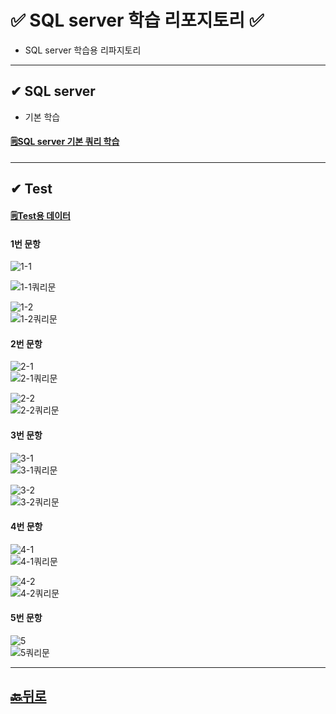 # ✅ SQL server 학습 리포지토리 ✅
* SQL server 학습용 리파지토리
___ 

## ✔ SQL server 
* 기본 학습
#### [🗒SQL server 기본 쿼리 학습]()

___
## ✔ Test 
#### [🗒Test용 데이터](https://github.com/JaehyeonHeo/StudySqlServer/tree/main/Test%EC%9A%A9%20%EB%8D%B0%EC%9D%B4%ED%84%B0%EB%B2%A0%EC%9D%B4%EC%8A%A4_bookRentalShop)

#### 1번 문항  
![1-1](https://github.com/JaehyeonHeo/StudySqlServer/blob/main/1-1.png?raw=true)   

![1-1쿼리문](https://github.com/JaehyeonHeo/StudySqlServer/blob/main/1-1%EC%BF%BC%EB%A6%AC.png?raw=true)  

![1-2](https://github.com/JaehyeonHeo/StudySqlServer/blob/main/1-2.png?raw=true)  
![1-2쿼리문](https://github.com/JaehyeonHeo/StudySqlServer/blob/main/1-2%EC%BF%BC%EB%A6%AC.png?raw=true)  

#### 2번 문항  
![2-1](https://github.com/JaehyeonHeo/StudySqlServer/blob/main/2-1.png?raw=true)  
![2-1쿼리문](https://github.com/JaehyeonHeo/StudySqlServer/blob/main/2-1%EC%BF%BC%EB%A6%AC.png?raw=true)  

![2-2](https://github.com/JaehyeonHeo/StudySqlServer/blob/main/2-2.png?raw=true)  
![2-2쿼리문](https://github.com/JaehyeonHeo/StudySqlServer/blob/main/2-2%EC%BF%BC%EB%A6%AC.png?raw=true)  

#### 3번 문항  
![3-1](https://github.com/JaehyeonHeo/StudySqlServer/blob/main/3-1.png?raw=true)  
![3-1쿼리문](https://github.com/JaehyeonHeo/StudySqlServer/blob/main/3-1%EC%BF%BC%EB%A6%AC.png?raw=true)  

![3-2](https://github.com/JaehyeonHeo/StudySqlServer/blob/main/3-2.png?raw=true)  
![3-2쿼리문](https://github.com/JaehyeonHeo/StudySqlServer/blob/main/3-2%EC%BF%BC%EB%A6%AC.png?raw=true)  

#### 4번 문항  
![4-1](https://github.com/JaehyeonHeo/StudySqlServer/blob/main/4-1.png?raw=true)  
![4-1쿼리문](https://github.com/JaehyeonHeo/StudySqlServer/blob/main/4-1%EC%BF%BC%EB%A6%AC.png?raw=true)  

![4-2](https://github.com/JaehyeonHeo/StudySqlServer/blob/main/4-2.png?raw=true)  
![4-2쿼리문](https://github.com/JaehyeonHeo/StudySqlServer/blob/main/4-2%EC%BF%BC%EB%A6%AC.png?raw=true)  

#### 5번 문항  
![5](https://github.com/JaehyeonHeo/StudySqlServer/blob/main/5.png?raw=true)  
![5쿼리문](https://github.com/JaehyeonHeo/StudySqlServer/blob/main/5%EC%BF%BC%EB%A6%AC.png?raw=true)  

________

## [🔙뒤로](https://github.com/JaehyeonHeo?tab=repositories)
